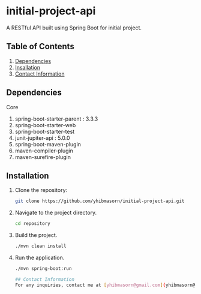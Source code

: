 # initial-project-api
A RESTful API built using Spring Boot for initial project.

## Table of Contents
1. [Dependencies](#dependencies)
2. [Insallation](#installation) 
3. [Contact Information](#contactinformation)

## Dependencies
Core
1. spring-boot-starter-parent : 3.3.3
2. spring-boot-starter-web
3. spring-boot-starter-test
4. junit-jupiter-api : 5.0.0
5. spring-boot-maven-plugin
6. maven-compiler-plugin
7. maven-surefire-plugin

## Installation
1. Clone the repository:
   ```bash
   git clone https://github.com/yhibmasorn/initial-project-api.git
2. Navigate to the project directory.
   ```bash
   cd repository
3. Build the project.
   ```bash
   ./mvn clean install
4. Run the application.
   ```bash
   ./mvn spring-boot:run

   ## Contact Information
   For any inquiries, contact me at [yhibmasorn@gmail.com](yhibmasorn@gmail.com), FB: Yhib Ma Sorn, Youtube: Yhib Ma Sorn
